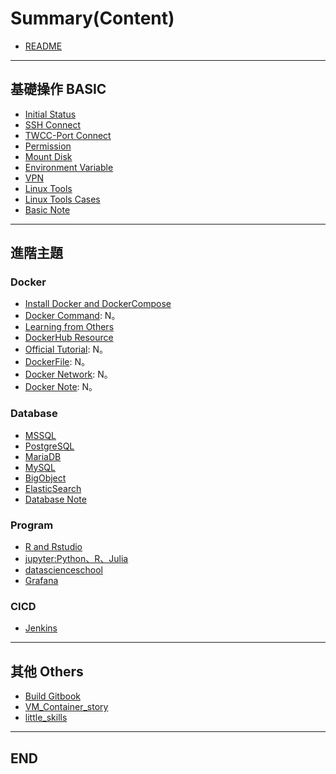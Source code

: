 # Summary(Content)

- [README](./README.md)

---

## 基礎操作 BASIC

- [Initial Status](./BASIC/Initial_Status.md)
- [SSH Connect](./BASIC/SSH_Connect.md)
- [TWCC-Port Connect](./BASIC/TWCC-Port_Connect.md)
- [Permission](./BASIC/Permission.md)
- [Mount Disk](./BASIC/Mount_Disk.md)
- [Environment Variable](./BASIC/Env_Variable.md)
- [VPN](./BASIC/VPN.md)
- [Linux Tools](./BASIC/Linux_Tools.md)
- [Linux Tools Cases](./BASIC/Linux_Tools_Cases.md)
- [Basic Note](./BASIC/Basic_Note.md)

---

## 進階主題

### Docker

- [Install Docker and DockerCompose](./Docker/Docker_DockerCompose_Install.md)
- [Docker Command](./Docker/Docker_Command.md): N。
- [Learning from Others](./Docker/Learning_from_Others.md)
- [DockerHub Resource](./Docker/DockerHub_Resource.md)
- [Official Tutorial](./Docker/Official_Tutorial.md): N。
- [DockerFile](./Docker/DockerFile.md): N。
- [Docker Network](./Docker/Docker_Network.md): N。
- [Docker Note](./Docker/Docker_Note.md): N。

### Database

- [MSSQL](./Database/MSSQL.md)
- [PostgreSQL](./Database/PostgreSQL.md)
- [MariaDB](./Database/MariaDB.md)
- [MySQL](./Database/MySQL.md)
- [BigObject](./Database/BigObject.md)
- [ElasticSearch](./Database/ElasticSearch.md)
- [Database Note](./Database/Database_Note.md)

### Program

- [R and Rstudio](./Program/R_Rstudio.md)
- [jupyter:Python、R、Julia](./Program/jupyter_Python_R_Julia.md)
- [datascienceschool](./Program/datascienceschool.md)
- [Grafana](./Program/Grafana.md)

### CICD

- [Jenkins](./CICD/Jenkins.md)

---

## 其他 Others

- [Build Gitbook](./Others/Build_Gitbook.md)
- [VM_Container_story](./VM_Container_story.md)
- [little_skills](./little_skills.md)

---

## END
